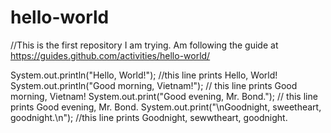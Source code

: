 # hello-world
//This is the first repository I am trying. Am following the guide at https://guides.github.com/activities/hello-world/

System.out.println("Hello, World!"); //this line prints Hello, World!
System.out.println("Good morning, Vietnam!"); // this line prints Good morning, Vietnam!
System.out.print("Good evening, Mr. Bond."); // this line prints Good evening, Mr. Bond.
System.out.print("\nGoodnight, sweetheart, goodnight.\n"); //this line prints Goodnight, sewwtheart, goodnight.
